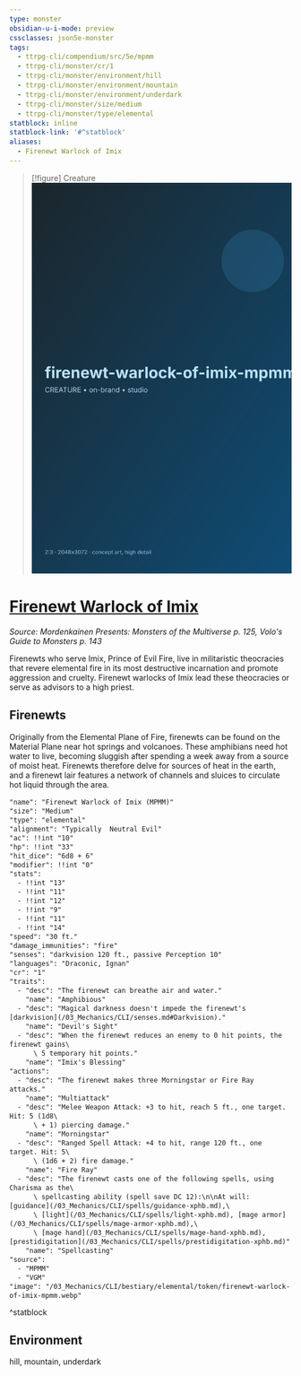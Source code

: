 ```yaml
---
type: monster
obsidian-u-i-mode: preview
cssclasses: json5e-monster
tags:
  - ttrpg-cli/compendium/src/5e/mpmm
  - ttrpg-cli/monster/cr/1
  - ttrpg-cli/monster/environment/hill
  - ttrpg-cli/monster/environment/mountain
  - ttrpg-cli/monster/environment/underdark
  - ttrpg-cli/monster/size/medium
  - ttrpg-cli/monster/type/elemental
statblock: inline
statblock-link: '#^statblock'
aliases:
  - Firenewt Warlock of Imix
---
```


> [!figure] Creature
![](04_Resources/Assets/Generated/Creatures/creature-creature-firenewt-warlock-of-imix-mpmm-firenewt-warlock-of-imix-mpmm.svg)

# [Firenewt Warlock of Imix](3-Mechanics\CLI\bestiary\elemental/firenewt-warlock-of-imix-mpmm.md)
*Source: Mordenkainen Presents: Monsters of the Multiverse p. 125, Volo's Guide to Monsters p. 143*  

Firenewts who serve Imix, Prince of Evil Fire, live in militaristic theocracies that revere elemental fire in its most destructive incarnation and promote aggression and cruelty. Firenewt warlocks of Imix lead these theocracies or serve as advisors to a high priest.

## Firenewts

Originally from the Elemental Plane of Fire, firenewts can be found on the Material Plane near hot springs and volcanoes. These amphibians need hot water to live, becoming sluggish after spending a week away from a source of moist heat. Firenewts therefore delve for sources of heat in the earth, and a firenewt lair features a network of channels and sluices to circulate hot liquid through the area.

```statblock
"name": "Firenewt Warlock of Imix (MPMM)"
"size": "Medium"
"type": "elemental"
"alignment": "Typically  Neutral Evil"
"ac": !!int "10"
"hp": !!int "33"
"hit_dice": "6d8 + 6"
"modifier": !!int "0"
"stats":
  - !!int "13"
  - !!int "11"
  - !!int "12"
  - !!int "9"
  - !!int "11"
  - !!int "14"
"speed": "30 ft."
"damage_immunities": "fire"
"senses": "darkvision 120 ft., passive Perception 10"
"languages": "Draconic, Ignan"
"cr": "1"
"traits":
  - "desc": "The firenewt can breathe air and water."
    "name": "Amphibious"
  - "desc": "Magical darkness doesn't impede the firenewt's [darkvision](/03_Mechanics/CLI/senses.md#Darkvision)."
    "name": "Devil's Sight"
  - "desc": "When the firenewt reduces an enemy to 0 hit points, the firenewt gains\
      \ 5 temporary hit points."
    "name": "Imix's Blessing"
"actions":
  - "desc": "The firenewt makes three Morningstar or Fire Ray attacks."
    "name": "Multiattack"
  - "desc": "Melee Weapon Attack: +3 to hit, reach 5 ft., one target. Hit: 5 (1d8\
      \ + 1) piercing damage."
    "name": "Morningstar"
  - "desc": "Ranged Spell Attack: +4 to hit, range 120 ft., one target. Hit: 5\
      \ (1d6 + 2) fire damage."
    "name": "Fire Ray"
  - "desc": "The firenewt casts one of the following spells, using Charisma as the\
      \ spellcasting ability (spell save DC 12):\n\nAt will: [guidance](/03_Mechanics/CLI/spells/guidance-xphb.md),\
      \ [light](/03_Mechanics/CLI/spells/light-xphb.md), [mage armor](/03_Mechanics/CLI/spells/mage-armor-xphb.md),\
      \ [mage hand](/03_Mechanics/CLI/spells/mage-hand-xphb.md), [prestidigitation](/03_Mechanics/CLI/spells/prestidigitation-xphb.md)"
    "name": "Spellcasting"
"source":
  - "MPMM"
  - "VGM"
"image": "/03_Mechanics/CLI/bestiary/elemental/token/firenewt-warlock-of-imix-mpmm.webp"
```
^statblock

## Environment

hill, mountain, underdark